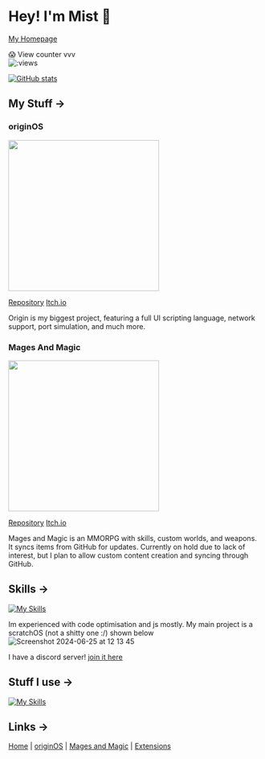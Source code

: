 # Hey! I'm Mist 👋

[My Homepage](https://mistium.com)

😱 View counter vvv
<br>
<img src="https://count.getloli.com/get/@mistium" alt=":views"/>

[![GitHub stats](https://github-readme-stats.vercel.app/api?username=mistium&show_icons=true&theme=dark)](https://github.com/mistium)

## My Stuff ->

### originOS

<img src="https://img.itch.zone/aW1nLzk4MDk4OTYuZ2lm/105x83%23/Y%2BPxVg.gif" width="300">

[Repository](https://github.com/Mistium/Origin-OS) [Itch.io](https://equilibrium-studios.itch.io/origin-os)

Origin is my biggest project, featuring a full UI scripting language, network support, port simulation, and much more.

### Mages And Magic

<img src="https://img.itch.zone/aW1nLzExMTIxNjY1LmdpZg==/105x83%23/yVDFpJ.gif" width="300">

[Repository](https://github.com/Mistium/Mages-And-Magic) [Itch.io](https://equilibrium-studios.itch.io/mages-n-magic)

Mages and Magic is an MMORPG with skills, custom worlds, and weapons. It syncs items from GitHub for updates. Currently on hold due to lack of interest, but I plan to allow custom content creation and syncing through GitHub.

## Skills ->

[![My Skills](https://skillicons.dev/icons?i=js,html,css,cs,py,md)](https://skillicons.dev)

Im experienced with code optimisation and js mostly. My main project is a scratchOS (not a shitty one :/) shown below
![Screenshot 2024-06-25 at 12 13 45](https://github.com/Mistium/Mistium/assets/92952823/7a215bf1-f7b6-4aa5-a385-772c38224189)

I have a discord server! [join it here]()

## Stuff I use ->

[![My Skills](https://skillicons.dev/icons?i=apple,cloudflare,discord,replit,vscode,github,windows)](https://skillicons.dev)

## Links ->

[Home](https://mistium.com) | [originOS](https://origin.mistium.com) | [Mages and Magic](https://equilibrium-studios.itch.io/mages-n-magic) | [Extensions](https://extensions.mistium.com)
